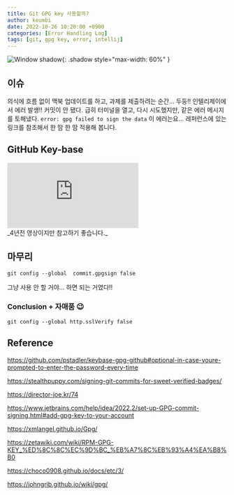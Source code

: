```yaml
---
title: Git GPG key 사용할까?
author: keumbi
date: 2022-10-26 10:20:00 +0900
categories: [Error Handling Log]
tags: [git, gpg key, error, intellij]
---
```


![Window shadow](https://media0.giphy.com/media/CoND5j6Bn1QZUgm1xX/giphy.gif){: .shadow style="max-width: 60%" }

## 이슈
의식에 흐름 없이 맥북 업데이트를 하고, 과제를 제출하려는 순간... 두둥!! 인텔리제이에서 에러 발생!! 커밋이 안 됐다. 급히 터미널을 열고, 다시 시도했지만, 같은 에러 메시지를 토해냈다. `error: gpg failed to sign the data` 이 에러는요... 레퍼런스에 있는 링크를 참조해서 한 땀 한 땀 적용해 봅니다.

## GitHub Key-base
<div class="iframe-container"><iframe src="https://www.youtube.com/embed/4V-7KnhcrbY" title="YouTube video player" frameborder="0" allowfullscreen></iframe></div>
_4년전 영상이지만 참고하기 좋습니다._

## 마무리

```shell
git config --global  commit.gpgsign false
```
그냥 사용 안 할 거야... 하면 되는 거였다!!

### Conclusion + 자매품 :wink:
```shell
git config --global http.sslVerify false
```



## Reference
<https://github.com/pstadler/keybase-gpg-github#optional-in-case-youre-prompted-to-enter-the-password-every-time>

<https://stealthpuppy.com/signing-git-commits-for-sweet-verified-badges/>

<https://director-joe.kr/74>

<https://www.jetbrains.com/help/idea/2022.2/set-up-GPG-commit-signing.html#add-gpg-key-to-your-account>

<https://xmlangel.github.io/Gpg/>

<https://zetawiki.com/wiki/RPM-GPG-KEY_%ED%8C%8C%EC%9D%BC_%EB%A7%8C%EB%93%A4%EA%B8%B0>

<https://choco0908.github.io/docs/etc/3/>

<https://johngrib.github.io/wiki/gpg/>
